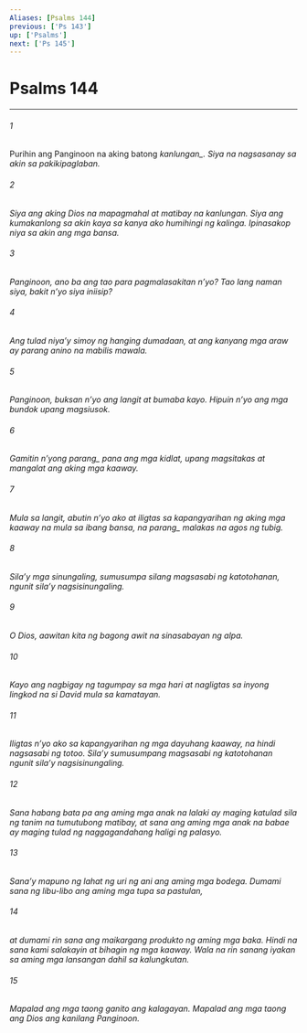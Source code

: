 ```yaml
---
Aliases: [Psalms 144]
previous: ['Ps 143']
up: ['Psalms']
next: ['Ps 145']
---
```

# Psalms 144

***






















###### 1 










Purihin ang Panginoon na aking batong <i class="trans-change">kanlungan_. Siya na nagsasanay sa akin sa pakikipaglaban. 





















###### 2 










Siya ang aking Dios na mapagmahal at matibay na kanlungan. Siya ang kumakanlong sa akin kaya sa kanya ako humihingi ng kalinga. Ipinasakop niya sa akin ang mga bansa. 





















###### 3 










Panginoon, ano ba ang tao para pagmalasakitan nʼyo? Tao lang naman siya, bakit nʼyo siya iniisip? 





















###### 4 










Ang tulad niyaʼy simoy ng hanging dumadaan, at ang kanyang mga araw ay parang anino na mabilis mawala. 





















###### 5 










Panginoon, buksan nʼyo ang langit at bumaba kayo. Hipuin nʼyo ang mga bundok upang magsiusok. 





















###### 6 










Gamitin nʼyong <i class="trans-change">parang_ pana ang mga kidlat, upang magsitakas at mangalat ang aking mga kaaway. 





















###### 7 










Mula sa langit, abutin nʼyo ako at iligtas sa kapangyarihan ng aking mga kaaway na mula sa ibang bansa, na <i class="trans-change">parang_ malakas na agos ng tubig. 





















###### 8 










Silaʼy mga sinungaling, sumusumpa silang magsasabi ng katotohanan, ngunit silaʼy nagsisinungaling. 





















###### 9 










O Dios, aawitan kita ng bagong awit na sinasabayan ng alpa. 





















###### 10 










Kayo ang nagbigay ng tagumpay sa mga hari at nagligtas sa inyong lingkod na si David mula sa kamatayan. 





















###### 11 










Iligtas nʼyo ako sa kapangyarihan ng mga dayuhang kaaway, na hindi nagsasabi ng totoo. Silaʼy sumusumpang magsasabi ng katotohanan ngunit silaʼy nagsisinungaling. 





















###### 12 










Sana habang bata pa ang aming mga anak na lalaki ay maging katulad sila ng tanim na tumutubong matibay, at sana ang aming mga anak na babae ay maging tulad ng naggagandahang haligi ng palasyo. 





















###### 13 










Sanaʼy mapuno ng lahat ng uri ng ani ang aming mga bodega. Dumami sana ng libu-libo ang aming mga tupa sa pastulan, 





















###### 14 










at dumami rin sana ang maikargang produkto ng aming mga baka. Hindi na sana kami salakayin at bihagin ng mga kaaway. Wala na rin sanang iyakan sa aming mga lansangan dahil sa kalungkutan. 





















###### 15 










Mapalad ang mga taong ganito ang kalagayan. Mapalad ang mga taong ang Dios ang kanilang Panginoon.
